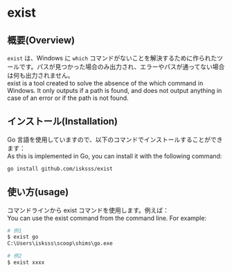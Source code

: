 # exist

## 概要(Overview)

`exist` は、Windows に `which` コマンドがないことを解決するために作られたツールです。パスが見つかった場合のみ出力され、エラーやパスが通ってない場合は何も出力されません。  
exist is a tool created to solve the absence of the which command in Windows. It only outputs if a path is found, and does not output anything in case of an error or if the path is not found.

## インストール(Installation)

Go 言語を使用していますので、以下のコマンドでインストールすることができます：  
As this is implemented in Go, you can install it with the following command:

```bash
go install github.com/isksss/exist
```

## 使い方(usage)

コマンドラインから exist コマンドを使用します。例えば：  
You can use the exist command from the command line. For example:

```bash
# 例1
$ exist go
C:\Users\isksss\scoop\shims\go.exe

# 例2
$ exist xxxx

```

